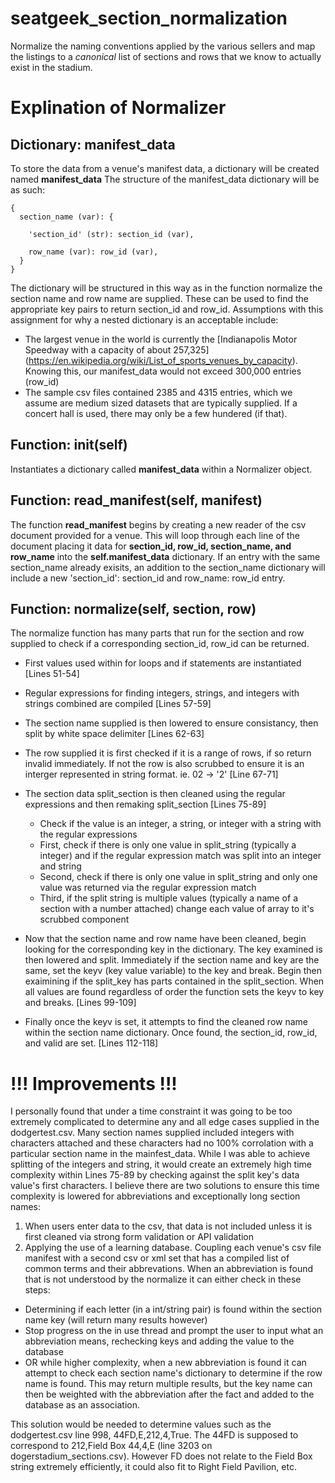 # seatgeek_section_normalization
Normalize the naming conventions applied by the various sellers and map the listings to a *canonical* list of sections and rows that we know to actually exist in the stadium.

# Explination of Normalizer

## Dictionary: manifest_data
To store the data from a venue's manifest data, a dictionary will be created named <b>manifest_data</b>
The structure of the manifest_data dictionary will be as such:

```
{
  section_name (var): {
  
    'section_id' (str): section_id (var),
    
    row_name (var): row_id (var), 
  }  
}
```
The dictionary will be structured in this way as in the function normalize the section name and row name are supplied. These can be used to find the appropriate key pairs to return section_id and row_id.
Assumptions with this assignment for why a nested dictionary is an acceptable include:
- The largest venue in the world is currently the [Indianapolis Motor Speedway with a capacity of about 257,325] (https://en.wikipedia.org/wiki/List_of_sports_venues_by_capacity). Knowing this, our manifest_data would not exceed 300,000 entries (row_id)
- The sample csv files contained 2385 and 4315 entries, which we assume are medium sized datasets that are typically supplied. If a concert hall is used, there may only be a few hundered (if that).

## Function: __init__(self)
Instantiates a dictionary called <b>manifest_data</b> within a Normalizer object.

## Function: read_manifest(self, manifest)
The function <b>read_manifest</b> begins by creating a new reader of the csv document provided for a venue. This will loop through each line of the document placing it data for <b>section_id, row_id, section_name, and row_name</b> into the <b>self.manifest_data</b> dictionary.
If an entry with the same section_name already exisits, an addition to the section_name dictionary will include a new 'section_id': section_id and row_name: row_id entry.

## Function: normalize(self, section, row)
The normalize function has many parts that run for the section and row supplied to check if a corresponding section_id, row_id can be returned.
- First values used within for loops and if statements are instantiated [Lines 51-54]
- Regular expressions for finding integers, strings, and integers with strings combined are compiled [Lines 57-59]
- The section name supplied is then lowered to ensure consistancy, then split by white space delimiter [Lines 62-63]
- The row supplied it is first checked if it is a range of rows, if so return invalid immediately. If not the row is also scrubbed to ensure it is an interger represented in string format. ie. 02 -> '2' [Line 67-71]
- The section data split_section is then cleaned using the regular expressions and then remaking split_section [Lines 75-89]

  - Check if the value is an integer, a string, or integer with a string with the regular expressions
  - First, check if there is only one value in split_string (typically a integer) and if the regular expression match was split into an integer and string
  - Second, check if there is only one value in split_string and only one value was returned via the regular expression match
  - Third, if the split string is multiple values (typically a name of a section with a number attached) change each value of array to it's scrubbed component

- Now that the section name and row name have been cleaned, begin looking for the corresponding key in the dictionary. The key examined is then lowered and split. Immediately if the section name and key are the same, set the keyv (key value variable) to the key and break. Begin then exaimining if the split_key has parts contained in the split_section. When all values are found regardless of order the function sets the keyv to key and breaks. [Lines 99-109]
- Finally once the keyv is set, it attempts to find the cleaned row name within the section name dictionary. Once found, the section_id, row_id, and valid are set. [Lines 112-118]

# !!! Improvements !!!
I personally found that under a time constraint it was going to be too extremely complicated to determine any and all edge cases supplied in the dodgertest.csv. Many section names supplied included integers with characters attached and these characters had no 100% corrolation with a particular section name in the mainfest_data. While I was able to achieve splitting of the integers and string, it would create an extremely high time complexity within Lines 75-89 by checking against the split key's data value's first characters.
I believe there are two solutions to ensure this time complexity is lowered for abbreviations and exceptionally long section names:
1. When users enter data to the csv, that data is not included unless it is first cleaned via strong form validation or API validation
2. Applying the use of a learning database. Coupling each venue's csv file manifest with a second csv or xml set that has a compiled list of common terms and their abbrevations. When an abbreviation is found that is not understood by the normalize it can either check in these steps:
  - Determining if each letter (in a int/string pair) is found within the section name key (will return many results however)
  - Stop progress on the in use thread and prompt the user to input what an abbreviation means, rechecking keys and adding the value to the database
  - OR while higher complexity, when a new abbreviation is found it can attempt to check each section name's dictionary to determine if the row name is found. This may return multiple results, but the key name can then be weighted with the abbreviation after the fact and added to the database as an association.
  
This solution would be needed to determine values such as the dodgertest.csv line 998, 44FD,E,212,4,True. The 44FD is supposed to correspond to 212,Field Box 44,4,E (line 3203 on dogerstadium_sections.csv). However FD does not relate to the Field Box string extremely efficiently, it could also fit to Right Field Pavilion, etc.
